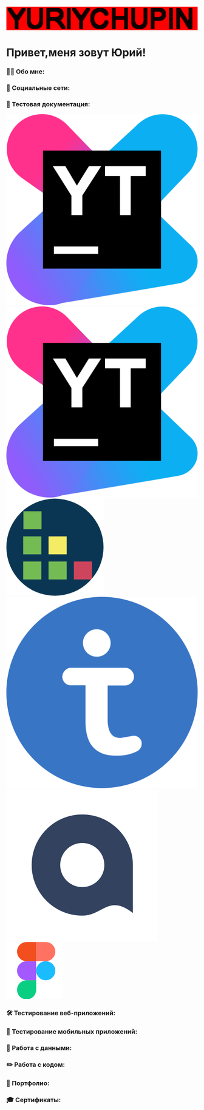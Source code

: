 ![Header](https://github.com/YuriyChupin/YuriyChupin/blob/main/assets/giphy.gif)

# Привет,меня зовут Юрий!

### 👨‍💻 Обо мне:

### 🤝 Социальные сети:

### 📁 Тестовая документация:
![alt text](image.png)![alt text](image-1.png)![alt text](image-2.png)![alt text](image-3.png)![alt text](image-4.png)![alt text](image-5.png)
### 🛠 Тестирование веб-приложений:

### 📱 Тестирование мобильных приложений:

### 💾 Работа с данными:

### ✏️ Работа с кодом:

### 💼 Портфолио:

### 🎓 Сертификаты: